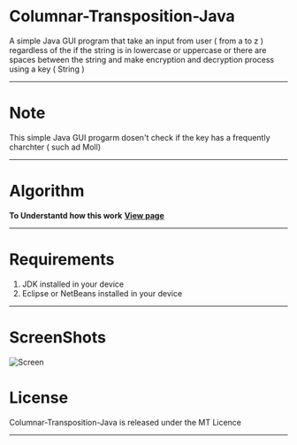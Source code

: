 Columnar-Transposition-Java
===========================

A simple Java GUI program that take an input from user ( from a to z ) regardless of the if the string is in lowercase or uppercase or there are spaces between the string and make encryption and decryption process using a key ( String )

---------------------------------------
Note
=====
This simple Java GUI progarm dosen't check if the key has a frequently charchter ( such ad Moll) 

--------------------------------------
Algorithm
==============
**To Understantd how this work** [**View page**](http://research.ijcaonline.org/rtinfosec/number1/rtinfosec1411.pdf)

--------------------------------------------
Requirements
==============
1. JDK installed in your device 
2. Eclipse or NetBeans installed in your device 

--------------------------------------
ScreenShots
============
![Screen](https://raw.githubusercontent.com/sh3lan93/Columnar-Transposition-Java/master/Screen.png)

License
========
Columnar-Transposition-Java is released under the MT Licence

-------------------------------------------

